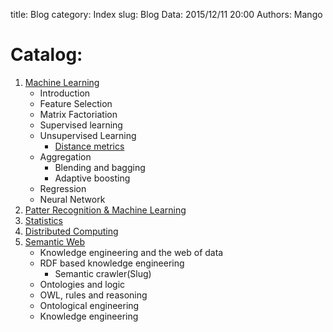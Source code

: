 title: Blog
category: Index
slug: Blog
Data: 2015/12/11 20:00
Authors: Mango


# Catalog: 

1. [Machine Learning](https://en.wikipedia.org/wiki/Machine_learning)
	* Introduction
	* Feature Selection
	* Matrix Factoriation
	* Supervised learning
	* Unsupervised Learning
		* [Distance metrics](/distance_metics.html)
	* Aggregation
		* Blending and bagging
		* Adaptive boosting 
	* Regression
	* Neural Network
2. [Patter Recognition & Machine Learning](http://research.microsoft.com/en-us/um/people/cmbishop/prml/)
3. [Statistics](https://en.wikipedia.org/wiki/Statistics)
4. [Distributed Computing](https://en.wikipedia.org/wiki/Distributed_computing)
5. [Semantic Web](https://en.wikipedia.org/wiki/Semantic_Web)
	* Knowledge engineering and the web of data
	* RDF based knowledge engineering
		* Semantic crawler(Slug)
	* Ontologies and logic
	* OWL, rules and reasoning 
	* Ontological engineering
	* Knowledge engineering
